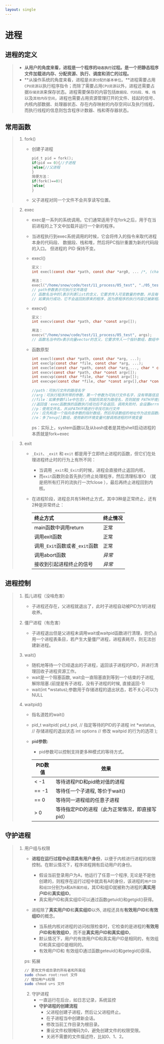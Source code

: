 ```yaml
---
layout: single
---
```

# 进程

## 进程的定义

> - **从用户的角度来看，进程是一个程序的`动态执行`过程。是一个把静态程序文件加载进内存、分配资源、执行、调度和消亡的过程。**
> - **从操作系统的角度来看，进程是`资源分配的基本单位`。**进程需要占用`CPU资源`以执行程序指令；而除了需要占用`CPU资源`以外，进程还需要占据`存储资源`来保存状态。进程需要保存的内容包括`数据段、代码段、堆、栈`以及`其他内存空间`，进程也需要占用资源管理打开的文件、挂起的信号、内核内部数据、处理器状态、存在内存映射的内存空间以及执行线程，而执行线程的信息则包含程序计数器、栈和寄存器状态。

## 常用函数

> 1. fork()
>
>    - 创建子进程
>
>      ````c
>      pid_t pid = fork();
>      if(pid == 0){//子进程
>      }else{//父进程
>      }
>      简便方法：
>      if(fork()==0){ 
>      }else{
>      }
>      ````
>    - 父子进程对同一个文件不会共享读写位置。

> 2. exec
>
>    - exec是一系列的系统调用。它们通常适用于在fork之后，用于在当前进程的上下文中加载并运行一个新的程序。
>
>    - 当进程执行到exec系统调用的时候，它会将传入的指令来取代进程本身的代码段、 数据段、栈和堆，然后将PC指针重置为新的代码段的入口。 但进程的 PID 保持不变。 
>
>    - execl()
>
>      ````c
>      定义：
>      int execl(const char *path, const char *arg0, ... /*, (char *)0 */);
>      
>      用法：
>      execl("/home/snow/code/test/11_process/05_test", "./05_test", "1", "2",(char *)0);
>      // path参数表示可执行文件路径
>      // 函数名当中的l表示列表list的含义，它要求传入可变数量的参数，并且每个参数对应一个命令行参数，最后以0结尾
>      // 如果执行成功，它不会返回到原来的程序，因为原程序的执行内容已被新程序替换。如果有返回值意味着出现了错误，将返回-1
>      ````
>      
>    - execv()
>    
>      ````c
>      定义：
>      int execv(const char *path, char *const argv[]);
>      
>      用法：
>      execv("/home/snow/code/test/11_process/05_test", args);
>      // 函数名当中的v表示向量vector的含义，它要求传入一个指针数组，数组中的每个元素指向同一个字符串的不同位置
>      ````
>    
>    - 函数原型
>    
>      ````c
>      int execl(const char *path, const char *arg, ...);
>      int execlp(const char *file, const char *arg, ...);
>      int execle(const char *path, const char *arg,..., char * const envp[]);
>      int execv(const char *path, char *const argv[]);
>      int execvp(const char *file, char *const argv[]);
>      int execvpe(const char *file, char *const argv[],char *const envp[]);
>                 
>      //path：可执行文件的路径名字
>      //arg：可执行程序所带的参数，第一个参数为可执行文件名字，没有带路径且arg必须以NULL结束
>      //file：如果参数file中包含/，则就将其视为路径名，否则就按 PATH环境变量，在它所指定的各目录中搜寻可执行文件。
>      //返回值：exec函数族的函数执行成功后不会返回，调用失败时，会设置errno并返回-1，然后从原程序的调用点接着往下执行。
>      //p：使用文件名，并从PATH环境进行寻找可执行文件
>      //v：应先构造一个指向各参数的指针数组，然后将该数组的地址作为这些函数的参数。
>      //e：多了envp[]数组，使用新的环境变量代替调用进程的环境变量
>      ````
>    
>      ps：实际上，system函数以及从bash或者是其他shell启动进程的本质就是fork+exec

> 3. exit
>
>    - `_Exit`、`_exit` 和 `exit` 都是用于立即终止进程的函数，但它们在处理进程终止时的行为上有所不同：
>
>      - 当调用 `_exit`和`_Exit`的时候，进程会直接终止返回内核，
>      - 而`exit`函数则会首先执行终止处理程序，然后清理标准IO （就是把所有打开的流执行一次fclose ），最后再终止进程回到内核。
>
>    - 在进程阶段，进程总共有5种终止方式，其中3种是正常终止，还有2种是异常终止：
>
>      | 终止方式                       | 终止情况 |
>      | :----------------------------- | :------- |
>      | main函数中调用return           | 正常     |
>      | 调用exit函数                   | 正常     |
>      | 调用`_Exit`函数或者`_exit`函数 | 正常     |
>      | 调用abort函数                  | *异常*   |
>      | 接收到引起进程终止的信号       | *异常*   |

## 进程控制

> 1. 孤儿进程（没啥危害）
>    - 子进程还存在，父进程就退出了，此时子进程自动被PID为1的进程收养。
>
> 2. 僵尸进程（有危害）
>    - 子进程退出但是父进程未调用wait或waitpid函数进行清理，则仍占用一个进程表条目，若产生大量僵尸进程，进程表耗尽，则无法创建新进程。
>
> 3. wait()
>
>    - 随机地等待一个已经退出的子进程，返回该子进程的PID，并进行清理回收子进程资源工作。
>    - wait是一个阻塞函数, wait会一直阻塞直到等到一个结束的子进程, 解除阻塞.(前提是有子进程，没有子进程的时候, 直接返回-1)
>    - wait(int *wstatus);参数用于存储进程的退出状态，若不关心可以为NULL
>
> 4. waitpid()
>
>    - 指名道姓的wait()
>
>    - pid_t waitpid(
>         pid_t pid,		// 指定等待的PID的子进程
>         int *wstatus,	// 存储进程的退出状态
>         int options		// 修改 waitpid 的行为的选项
>      );
>
>    - **pid参数:**
>
>      - pid参数可以控制支持更多种模式的等待方式。
>
>      | PID数值 | 效果                                           |
>      | ------- | ---------------------------------------------- |
>      | < -1    | 等待进程PID和pid绝对值的进程                   |
>      | == -1   | 等待任一个子进程, 等价于wait()                 |
>      | == 0    | 等待同一进程组的任意子进程                     |
>      | > 0     | 等待指定PID的进程（此为正常情况，即直接写pid） |
>
>    

## 守护进程

> 1. 用户组与权限
>
>    - **进程在运行过程中必须具有用户身份**，以便于内核进行进程的权限控制。在默认情况下，程序进程拥有启动用户的身份。
>      - 假设当前登录用户为A，他运行了任意一个程序, 无论是不是他创建的，则程序在运行过程中就具有A的身份，该进程的`用户ID`和`组ID`分别为`A`和`A所属的组`，其ID和组ID就被称为进程的**真实用户ID**和**真实组ID**。
>      - 真实用户ID和真实组ID可以通过函数getuid()和getgid()获得。
>    - 进程除了**真实用户ID**和**真实组ID**以外,    进程还具有**有效用户ID**和**有效组ID**的概念。
>
>      - 当系统内核对进程的访问权限检查时，它检查的是进程的**有效用户ID和有效组ID**，而不是**真实用户ID和真实组ID**。
>      - 默认情况下，用户的有效用户ID和真实用户ID是相同的，有效组ID和真实组ID是相同的。
>      - 有效用户ID和 有效组ID通过函数geteuid()和getegid()获得。
>
>    ps: 拓展
>
>    ````bash
>    // 更改文件或目录的所有者和所属组
>    sudo chown root:root 文件
>    // 增加用户s权限
>    sudo chmod u+s 文件
>    ````
>
>    2. 守护进程
>       - 一直运行在后台，如日志记录，系统监控
>       - **守护进程的创建流程**
>         - 父进程创建子进程，然后让父进程终止。
>         - 在子进程当中创建新会话。
>         - 修改当前工作目录为根目录。
>         - 重设文件权限掩码为0，避免创建文件的权限受限。
>         - 关闭不需要的文件描述符，比如0、1、2。


